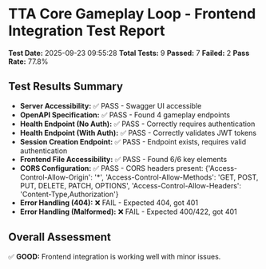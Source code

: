 
# TTA Core Gameplay Loop - Frontend Integration Test Report

**Test Date:** 2025-09-23 09:55:28
**Total Tests:** 9
**Passed:** 7
**Failed:** 2
**Pass Rate:** 77.8%

## Test Results Summary

- **Server Accessibility:** ✅ PASS - Swagger UI accessible
- **OpenAPI Specification:** ✅ PASS - Found 4 gameplay endpoints
- **Health Endpoint (No Auth):** ✅ PASS - Correctly requires authentication
- **Health Endpoint (With Auth):** ✅ PASS - Correctly validates JWT tokens
- **Session Creation Endpoint:** ✅ PASS - Endpoint exists, requires valid authentication
- **Frontend File Accessibility:** ✅ PASS - Found 6/6 key elements
- **CORS Configuration:** ✅ PASS - CORS headers present: {'Access-Control-Allow-Origin': '*', 'Access-Control-Allow-Methods': 'GET, POST, PUT, DELETE, PATCH, OPTIONS', 'Access-Control-Allow-Headers': 'Content-Type,Authorization'}
- **Error Handling (404):** ❌ FAIL - Expected 404, got 401
- **Error Handling (Malformed):** ❌ FAIL - Expected 400/422, got 401

## Overall Assessment

✅ **GOOD:** Frontend integration is working well with minor issues.
